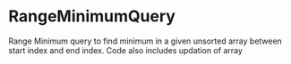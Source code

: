 # RangeMinimumQuery
Range Minimum query to find minimum in a given unsorted array between start index and end index. Code also includes updation of array
